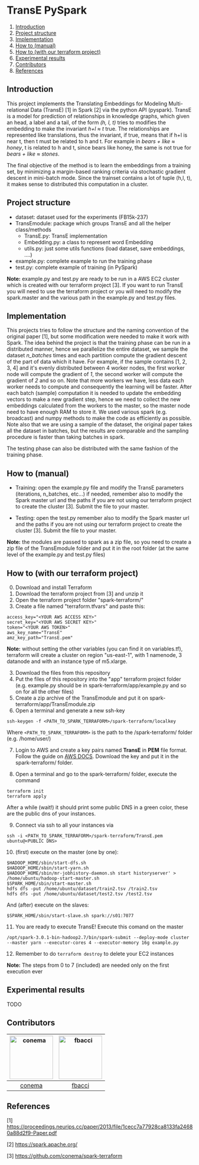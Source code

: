 # TransE PySpark

1. [Introduction](#introduction)
2. [Project structure](#Project-structure)
3. [Implementation](#Implementation)
4. [How to (manual)](#How-to-manual)
5. [How to (with our terraform project)](#How-to-with-our-terraform-project)
6. [Experimental results](#Experimental-results)
7. [Contributors](#Contributors)
8. [References](#References)

## Introduction
This project implements the Translating Embeddings for Modeling Multi-relational Data (TransE) \[1\] in Spark \[2\] via the python API (pyspark). TransE is a model for prediction of relationships in knowledge graphs, which given an head, a label and a tail, of the form *(h, l, t)* tries to modifies the embedding to make the invariant *h+l ≈ t* true. The relationships are represented like translations, thus the invariant, if true, means that if h+l is near t, then t must be related to h and t. For example in *bears + like ≈ honey*, t is related to h and t, since bears like honey, the same is not true for *bears + like ≈ stones*. 

The final objective of the method is to learn the embeddings from a training set, by minimizing a margin-based ranking criteria via stochastic gradient descent in mini-batch mode. Since the trainset contains a lot of tuple (h,l, t), it makes sense to distributed this computation in a cluster.

## Project structure
* dataset: dataset used for the experiments (FB15k-237)
* TransEmodule: package which groups TransE and all the helper class/methods
    * TransE.py: TransE implementation
    * Embedding.py: a class to represent word Embedding
    * utils.py: just some utils functions (load dataset, save embeddings, ....)
* example.py: complete example to run the training phase
* test.py: complete example of training (in PySpark)

**Note:** example.py and test.py are ready to be run in a AWS EC2 cluster which is created with our terraform project \[3\]. If you want to run TransE you will need to use the terraform project or you will need to modify the spark.master and the various path in the example.py and test.py files. 

## Implementation

This projects tries to follow the structure and the naming convention of the original paper \[1\], but some modification were needed to make it work with Spark. The idea behind the project is that the training phase can be run in a distributed manner, hence we parallelize the entire dataset, we sample the dataset *n_batches* times and each partition compute the gradient descent of the part of data which it have. For example, if the sample contains \[1, 2, 3, 4\] and it's evenly distributed between 4 worker nodes, the first worker node will compute the gradient of *1*, the second worker will compute the gradient of *2* and so on. Note that more workers we have, less data each worker needs to compute and consequently the learning will be faster. After each batch (sample) computation it is needed to update the embedding vectors to make a new gradient step, hence we need to collect the new embeddings calculated from the workers to the master, so the master node need to have enough RAM to store it. We used various spark (e.g. broadcast) and numpy methods to make the code as efficiently as possible. Note also that we are using a sample of the dataset, the original paper takes all the dataset in batches, but the results are comparable and the sampling procedure is faster than taking batches in spark.

The testing phase can also be distributed with the same fashion of the training phase.

## How to (manual)

* Training: open the example.py file and modify the TransE parameters (iterations, n_batches, etc...) if needed, remember also to modify the Spark master url and the paths if you are not using our terraform project to create the cluster \[3\]. Submit the file to your master.

* Testing: open the test.py remember also to modify the Spark master url and the paths if you are not using our terraform project to create the cluster \[3\]. Submit the file to your master.

**Note:** the modules are passed to spark as a zip file, so you need to create a zip file of the TransEmodule folder and put it in the root folder (at the same level of the example.py and test.py files)

## How to (with our terraform project)
0. Download and install Terraform
1. Download the terraform project from [3] and unzip it
2. Open the terraform project folder "spark-terraform/"
3. Create a file named "terraform.tfvars" and paste this:
```
access_key="<YOUR AWS ACCESS KEY>"
secret_key="<YOUR AWS SECRET KEY>"
token="<YOUR AWS TOKEN>"
aws_key_name="TransE"
amz_key_path="TransE.pem"
```
**Note:** without setting the other variables (you can find it on variables.tf), terraform will create a cluster on region "us-east-1", with 1 namenode, 3 datanode and with an instance type of m5.xlarge.

3. Download the files from this repository
4. Put the files of this repository into the "app" terraform project folder (e.g. example.py should be in spark-terraform/app/example.py and so on for all the other files)
5. Create a zip archive of the TransEmodule and put it on spark-terraform/app/TransEmodule.zip
6. Open a terminal and generate a new ssh-key
```
ssh-keygen -f <PATH_TO_SPARK_TERRAFORM>/spark-terraform/localkey
```
Where `<PATH_TO_SPARK_TERRAFORM>` is the path to the /spark-terraform/ folder (e.g. /home/user/)

7. Login to AWS and create a key pairs named **TransE** in **PEM** file format. Follow the guide on [AWS DOCS](https://docs.aws.amazon.com/AWSEC2/latest/UserGuide/ec2-key-pairs.html#having-ec2-create-your-key-pair). Download the key and put it in the spark-terraform/ folder.

8. Open a terminal and go to the spark-terraform/ folder, execute the command
 ```
 terraform init
 terraform apply
 ```
 After a while (wait!) it should print some public DNS in a green color, these are the public dns of your instances.

9. Connect via ssh to all your instances via
 ```
ssh -i <PATH_TO_SPARK_TERRAFORM>/spark-terraform/TransE.pem ubuntu@<PUBLIC DNS>
 ```

10. (first) execute on the master (one by one):
 ```
$HADOOP_HOME/sbin/start-dfs.sh
$HADOOP_HOME/sbin/start-yarn.sh
$HADOOP_HOME/sbin/mr-jobhistory-daemon.sh start historyserver' > /home/ubuntu/hadoop-start-master.sh
$SPARK_HOME/sbin/start-master.sh
hdfs dfs -put /home/ubuntu/dataset/train2.tsv /train2.tsv
hdfs dfs -put /home/ubuntu/dataset/test2.tsv /test2.tsv
 ```
And (after) execute on the slaves:
```
$SPARK_HOME/sbin/start-slave.sh spark://s01:7077
```

11. You are ready to execute TransE! Execute this comand on the master
```
/opt/spark-3.0.1-bin-hadoop2.7/bin/spark-submit --deploy-mode cluster --master yarn --executor-cores 4 --executor-memory 16g example.py
```

12. Remember to do `terraform destroy` to delete your EC2 instances

**Note:** The steps from 0 to 7 (included) are needed only on the first execution ever


## Experimental results
TODO

## Contributors
[<img alt="conema" src="https://avatars3.githubusercontent.com/u/12801153?v=4&s=117" width="117">](https://github.com/conema)|[<img alt="fbacci" src="https://avatars3.githubusercontent.com/u/17594819?v=4&s=117" width="117">](https://github.com/fbacci)|
:---:|:---:|
[conema](https://github.com/conema)|[fbacci](https://github.com/fbacci)|

## References
\[1\] https://proceedings.neurips.cc/paper/2013/file/1cecc7a77928ca8133fa24680a88d2f9-Paper.pdf

\[2\] https://spark.apache.org/

\[3\] https://github.com/conema/spark-terraform
